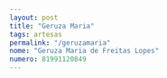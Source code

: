 ```yaml
---
layout: post
title: "Geruza Maria"
tags: artesas
permalink: "/geruzamaria"
nome: "Geruza Maria de Freitas Lopes"
numero: 81991120849
---
```



  
